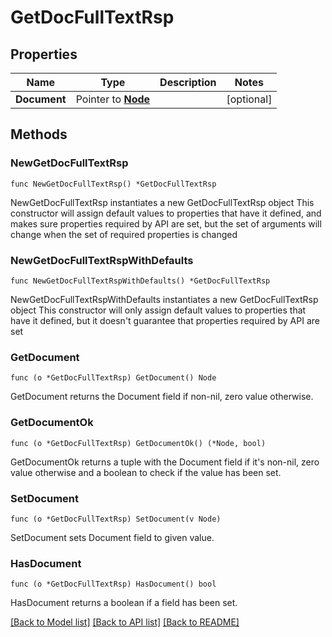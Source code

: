 # GetDocFullTextRsp

## Properties

Name | Type | Description | Notes
------------ | ------------- | ------------- | -------------
**Document** | Pointer to [**Node**](Node.md) |  | [optional] 

## Methods

### NewGetDocFullTextRsp

`func NewGetDocFullTextRsp() *GetDocFullTextRsp`

NewGetDocFullTextRsp instantiates a new GetDocFullTextRsp object
This constructor will assign default values to properties that have it defined,
and makes sure properties required by API are set, but the set of arguments
will change when the set of required properties is changed

### NewGetDocFullTextRspWithDefaults

`func NewGetDocFullTextRspWithDefaults() *GetDocFullTextRsp`

NewGetDocFullTextRspWithDefaults instantiates a new GetDocFullTextRsp object
This constructor will only assign default values to properties that have it defined,
but it doesn't guarantee that properties required by API are set

### GetDocument

`func (o *GetDocFullTextRsp) GetDocument() Node`

GetDocument returns the Document field if non-nil, zero value otherwise.

### GetDocumentOk

`func (o *GetDocFullTextRsp) GetDocumentOk() (*Node, bool)`

GetDocumentOk returns a tuple with the Document field if it's non-nil, zero value otherwise
and a boolean to check if the value has been set.

### SetDocument

`func (o *GetDocFullTextRsp) SetDocument(v Node)`

SetDocument sets Document field to given value.

### HasDocument

`func (o *GetDocFullTextRsp) HasDocument() bool`

HasDocument returns a boolean if a field has been set.


[[Back to Model list]](../README.md#documentation-for-models) [[Back to API list]](../README.md#documentation-for-api-endpoints) [[Back to README]](../README.md)



